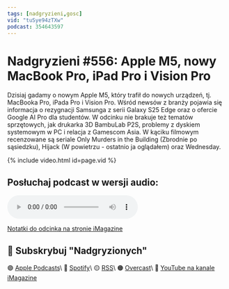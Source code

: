 ```yaml
---
tags: [nadgryzieni,gosc]
vid: "tuSye94zTXw"
podcast: 354643597
---
```


# Nadgryzieni #556: Apple M5, nowy MacBook Pro, iPad Pro i Vision Pro

Dzisiaj gadamy o nowym Apple M5, który trafił do nowych urządzeń, tj. MacBooka Pro, iPada Pro i Vision Pro. Wśród newsów z branży pojawia się informacja o rezygnacji Samsunga z serii Galaxy S25 Edge oraz o ofercie Google AI Pro dla studentów. W odcinku nie brakuje też tematów sprzętowych, jak drukarka 3D BambuLab P2S, problemy z dyskiem systemowym w PC i relacja z Gamescom Asia. W kąciku filmowym recenzowane są seriale Only Murders in the Building (Zbrodnie po sąsiedzku), Hijack (W powietrzu - ostatnio ja oglądałem) oraz Wednesday.

{% include video.html id=page.vid %}

<!--More-->

## Posłuchaj podcast w wersji audio:

<audio controls>
<source src="https://media.blubrry.com/nadgryzieni/imagazine.stronazen.pl/nadgryzieni/Nadgryzieni-Odcinek-556.mp3" type="audio/mpeg">
</audio>



[Notatki do odcinka na stronie iMagazine](https://imagazine.pl/2025/10/17/556-apple-m5-nowy-macbook-pro-ipad-pro-i-vision-pro-nadgryzieni/)

## 🍎 Subskrybuj "Nadgryzionych"

🟣 [Apple Podcasts](https://podcasts.apple.com/pl/podcast/nadgryzieni-rozmowy-nie-tylko-o-tech/id354643597)\\
🔵 [Spotify](https://open.spotify.com/show/5KtWAdPjRr6X0oXHV0FqVf)\\
🟡 [RSS](https://retrorocketnetwork.pl/category/nadgryzieni-rss/feed/)\\
🟠 [Overcast](https://overcast.fm/itunes354643597/nadgryzieni-rozmowy-nie-tylko-o-apple)\\
🔴 [YouTube na kanale iMagazine](https://www.youtube.com/@imagazinepl/podcasts)

<!--podcast: 354643597-->

[n]: https://michael.gratis/nozbe_pl
[np]: https://michael.gratis/nozbepersonal_pl